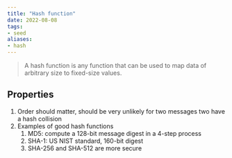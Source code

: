 ```yaml
---
title: "Hash function"
date: 2022-08-08
tags:
- seed
aliases:
- hash
---
```


> A hash function is any function that can be used to map data of arbitrary size to fixed-size values.

## Properties
1. Order should matter, should be very unlikely for two messages two have a hash collision
2. Examples of good hash functions
	1. MD5: compute a 128-bit message digest in a 4-step process
	2. SHA-1: US NIST standard, 160-bit digest
	3. SHA-256 and SHA-512 are more secure

